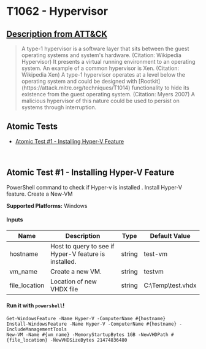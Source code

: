 # T1062 - Hypervisor
## [Description from ATT&CK](https://attack.mitre.org/wiki/Technique/T1062)
<blockquote>A type-1 hypervisor is a software layer that sits between the guest operating systems and system's hardware. (Citation: Wikipedia Hypervisor) It presents a virtual running environment to an operating system. An example of a common hypervisor is Xen. (Citation: Wikipedia Xen) A type-1 hypervisor operates at a level below the operating system and could be designed with [Rootkit](https://attack.mitre.org/techniques/T1014) functionality to hide its existence from the guest operating system. (Citation: Myers 2007) A malicious hypervisor of this nature could be used to persist on systems through interruption.</blockquote>

## Atomic Tests

- [Atomic Test #1 - Installing Hyper-V Feature](#atomic-test-1---installing-hyper-v-feature)


<br/>

## Atomic Test #1 - Installing Hyper-V Feature
PowerShell command to check if Hyper-v is installed .
Install Hyper-V feature.
Create a New-VM

**Supported Platforms:** Windows


#### Inputs
| Name | Description | Type | Default Value | 
|------|-------------|------|---------------|
| hostname | Host to query to see if Hyper-V feature is installed. | string | test-vm|
| vm_name | Create a new VM. | string | testvm|
| file_location | Location of new VHDX file | string | C:\Temp\test.vhdx|

#### Run it with `powershell`! 
```
Get-WindowsFeature -Name Hyper-V -ComputerName #{hostname}
Install-WindowsFeature -Name Hyper-V -ComputerName #{hostname} -IncludeManagementTools
New-VM -Name #{vm_name} -MemoryStartupBytes 1GB -NewVHDPath #{file_location} -NewVHDSizeBytes 21474836480
```



<br/>
